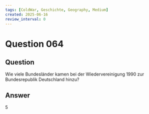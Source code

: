 ```yaml
---
tags: [ColdWar, Geschichte, Geography, Medium]
created: 2025-06-16
review_interval: 0
---
```


# Question 064

## Question

Wie viele Bundesländer kamen bei der Wiedervereinigung 1990 zur Bundesrepublik Deutschland hinzu?

## Answer

5
